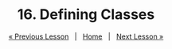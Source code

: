 <h1 align="center">16. Defining Classes</h1>

<p align="center">
    <a href="https://github.com/SoftUni/Free-Java-Certification-Course/blob/main/lessons/15-Objects-and-Classes.md">« Previous Lesson</a> &nbsp; | &nbsp; <a href="https://github.com/SoftUni/Free-Java-Certification-Course">Home</a> &nbsp; | &nbsp; <a href="https://github.com/SoftUni/Free-Java-Certification-Course/blob/main/lessons/17-OOP-Principles.md">Next Lesson »</a>
</p>